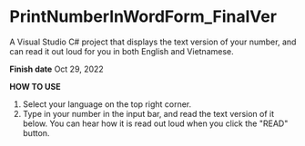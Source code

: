 # PrintNumberInWordForm_FinalVer
A Visual Studio C# project that displays the text version of your number, and can read it out loud for you in both English and Vietnamese.

**Finish date** Oct 29, 2022

**HOW TO USE**
  1. Select your language on the top right corner.
  2. Type in your number in the input bar, and read the text version of it below. You can hear how it is read out loud when you click the "READ" button.
